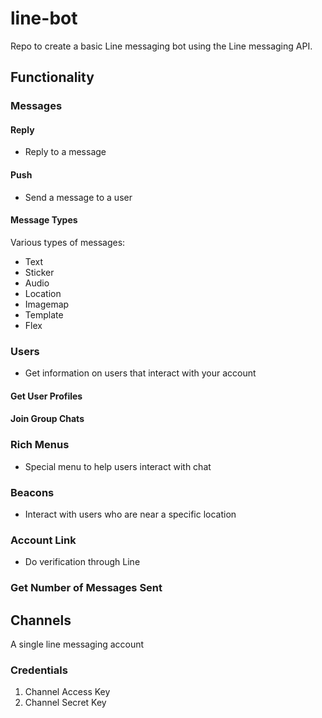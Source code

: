 # line-bot
Repo to create a basic Line messaging bot using the Line messaging API.

## Functionality

### Messages

#### Reply
- Reply to a message

#### Push
- Send a message to a user

#### Message Types
Various types of messages:
- Text
- Sticker
- Audio
- Location
- Imagemap
- Template
- Flex

### Users
- Get information on users that interact with your account
#### Get User Profiles

#### Join Group Chats

### Rich Menus
- Special menu to help users interact with chat

### Beacons
- Interact with users who are near a specific location

### Account Link
- Do verification through Line

### Get Number of Messages Sent

## Channels
A single line messaging account
### Credentials
1. Channel Access Key
2. Channel Secret Key